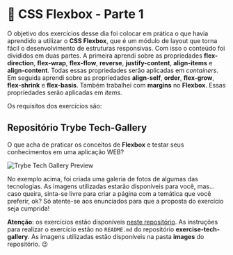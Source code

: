 # :pencil: CSS Flexbox - Parte 1

O objetivo dos exercícios desse dia foi colocar em prática o que havia aprendido  a utilizar o **CSS Flexbox**, que é um módulo de layout que torna fácil o desenvolvimento de estruturas responsivas. Com isso o conteúdo foi divididos em duas partes. A primeira aprendi sobre as propriedades **flex-direction**, **flex-wrap**, **flex-flow**, **reverse**, **justify-content**, **align-items** e **align-content**. Todas essas propriedades serão aplicadas em _containers_. Em seguida aprendi sobre as propriedades **align-self**, **order**, **flex-grow**, **flex-shrink** e **flex-basis**. Também trabalhei com **margins** no **Flexbox**. Essas propriedades serão aplicadas em _items_.

Os requisitos dos exercícios são:

## Repositório Trybe Tech-Gallery

O que acha de praticar os conceitos de **Flexbox** e testar seus conhecimentos em uma aplicação WEB?

<img src="https://content-assets.betrybe.com/prod/Trybe%20Tech%20Gallery%20Preview.jpeg" alt="Trybe Tech Gallery Preview"/>

No exemplo acima, foi criada uma galeria de fotos de algumas das tecnologias. As imagens utilizadas estarão disponíveis para você, mas… caso queira, sinta-se livre para criar a página com a temática que você preferir, ok? Só atente-se aos enunciados para que a proposta do exercício seja cumprida!

**Atenção**: os exercícios estão disponíveis [neste repositório](https://github.com/tryber/exercise-tech-gallery). As instruções para realizar o exercício estão no `README.md` do repositório **exercise-tech-gallery**. As imagens utilizadas estão disponíveis na pasta **images** do repositório. 😉




